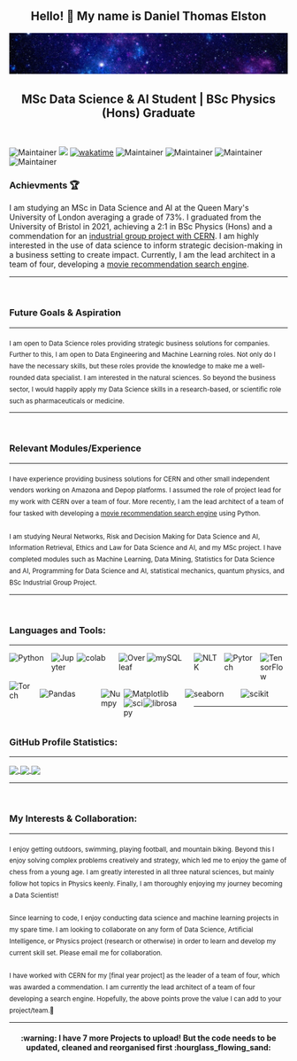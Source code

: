 <h2 align="center"> Hello! 👋  My name is Daniel Thomas Elston </h2>

![](https://github.com/Daniel-Elston/Daniel-Elston/blob/main/GitBanner3.png)

<h2 align="center"> MSc Data Science & AI Student | BSc Physics (Hons) Graduate </h2><br/>

![Maintainer](https://img.shields.io/badge/DS-AI-blue)
![](https://komarev.com/ghpvc/?username=Daniel-ELston)
[![wakatime](https://wakatime.com/badge/user/8a642323-faad-4646-b7ab-67d41a83949a.svg)](https://wakatime.com/@8a642323-faad-4646-b7ab-67d41a83949a)
![Maintainer](https://img.shields.io/badge/DoB-05/10/96-blue)
![Maintainer](https://img.shields.io/badge/os-windows-blue)
![Maintainer](https://img.shields.io/badge/Python-3.6.9-blue)
![Maintainer](https://img.shields.io/badge/GPA-4.0-blue)


### Achievments :trophy:
I am studying an MSc in Data Science and AI at the Queen Mary's University of London averaging a grade of 73%. I graduated from the University of Bristol in 2021, achieving a 2:1 in BSc Physics (Hons) and a commendation for an [industrial group project with CERN][industrial group project with CERN]. I am highly interested in the use of data science to inform strategic decision-making in a business setting to create impact. Currently, I am the lead architect in a team of four, developing a [movie recommendation search engine].

---

<br/>

### Future Goals & Aspiration

---

<sub>I am open to Data Science roles providing strategic business solutions for companies. Further to this, I am open to Data Engineering and Machine Learning roles. Not only do I have the necessary skills, but these roles provide the knowledge to make me a well-rounded data specialist. 
  I am interested in the natural sciences. So beyond the business sector, I would happily apply my Data Science skills in a research-based, or scientific role such as pharmaceuticals or medicine.</sub>

---

<br/>

### Relevant Modules/Experience

---

<sub>I have experience providing business solutions for CERN and other small independent vendors working on Amazona and Depop platforms. I assumed the role of project lead for my work with CERN over a team of four. More recently, I am the lead architect of a team of four tasked with developing a [movie recommendation search engine][movie recommendation search engine] using Python.<br/><br/>I am studying Neural Networks, Risk and Decision Making for Data Science and AI, Information Retrieval, Ethics and Law for Data Science and AI, and my MSc project. I have completed modules such as Machine Learning, Data Mining, Statistics for Data Science and AI, Programming for Data Science and AI, statistical mechanics, quantum physics, and BSc Industrial Group Project.

  </sub>

---

<br/>
    
### Languages and Tools:

---

<img align="left" alt="Python" width="75px" src="https://iconarchive.com/download/i73027/cornmanthe3rd/plex/Other-python.ico" style="padding-right:1px;"/>

<img align="left" alt="Jupyter" width="45px" src="https://upload.wikimedia.org/wikipedia/commons/thumb/3/38/Jupyter_logo.svg/883px-Jupyter_logo.svg.png" style="padding-right:1px;"/>

<img align="left" alt="colab" width="75px" src="https://upload.wikimedia.org/wikipedia/commons/thumb/d/d0/Google_Colaboratory_SVG_Logo.svg/1200px-Google_Colaboratory_SVG_Logo.svg.png" style="padding-right:1px;"/>

<img align="left" alt="Overleaf" width="50px" src="https://images.ctfassets.net/nrgyaltdicpt/6qSXAo1CYEeBn5RkKLOR64/19c74bfb9a32772e353ff25c6f0070f5/ologo_square_colour_light_bg.png" style="padding-right:1px;"/>

<img align="left" alt="mySQL" width="75px" src="https://download.logo.wine/logo/MySQL/MySQL-Logo.wine.png" style="padding-right:10px;" />

<img align="left" alt="NLTK" width="45px" src="https://miro.medium.com/max/592/1*5dQO7LHrsy3lIi2d0bgRLw.png" style="padding-right:10px;" />

<img align="left" alt="Pytorch" width="55px" src="https://pytorch.org/assets/images/pytorch-logo.png" style="padding-right:10px;"/>

  
<img align="left" alt="TensorFlow" width="45px" src="https://symbols-electrical.getvecta.com/stencil_97/43_tensorflow-icon.07309df606.svg" style="padding-right:5px;"/>

<img align="left" alt="Torch" width="45px" src="https://upload.wikimedia.org/wikipedia/en/f/f5/Torch_2014_logo.png" style="padding-right:10px;" /><br/>
<br/>
<br/>


<img align="left" alt="Pandas" width="110px" src="https://pandas.pydata.org/static/img/pandas_white.svg" style="padding-right:1px;"/>

<img align="left" alt="Numpy" width="40px" src="https://numpy.org/images/logo.svg" style="padding-right:1px;"/>

<img align="left" alt="Matplotlib" width="110px" src="https://matplotlib.org/_static/images/logo2.svg" style="padding-right:1px;"/>

<img align="left" alt="seaborn" width="100px" src="https://seaborn.pydata.org/_static/logo-wide-lightbg.svg" style="padding-right:1px;"/>

<img align="left" alt="scikit" width="80px" src="https://scikit-learn.org/stable/_static/scikit-learn-logo-small.png" style="padding-right:1px;"/>

<img align="left" alt="scipy" width="35px" src="https://docs.scipy.org/doc/scipy/_static/logo.svg" style="padding-right:1px;"/>

<img align="left" alt="librosa" width="90px" src="https://librosa.org/doc/latest/_static/librosa_logo_text.svg" style="padding-right:1px;" /><br/>

---

<br/>

### GitHub Profile Statistics:

---

<a href="https://github.com/Daniel-Elston/convoychat">
  <img align="center" src="https://github-readme-stats.vercel.app/api?username=Daniel-Elston&show_icons=true&theme=github_dark&hide=prs", height='76' />
</a>
<a href="https://wakatime.com/@Daniel_Elston">
  <img align="center" src="https://github-readme-stats.vercel.app/api/wakatime?username=Daniel_Elston&layuout=compact&theme=github_dark", height='76' />
</a>
<a href="https://github.com/Daniel-Elston/github-readme-stats">
  <img align="center" src="https://github-readme-stats.vercel.app/api/top-langs/?username=Daniel-Elston&layout=compact&theme=github_dark", height='76' />
</a>

---

<br/>

### My Interests & Collaboration:

---

<sub>
  I enjoy getting outdoors, swimming, playing football, and mountain biking. Beyond this I enjoy solving complex problems creatively and strategy, which led me to enjoy the game of chess from a young age. I am greatly interested in all three natural sciences, but mainly follow hot topics in Physics keenly. Finally, I am thoroughly enjoying my journey becoming a Data Scientist!<br/><br/>Since learning to code, I enjoy conducting data science and machine learning projects in my spare time. I am looking to collaborate on any form of Data Science, Artificial Intelligence, or Physics project (research or otherwise) in order to learn and develop my current skill set. Please email me for collaboration.<br/><br/>I have worked with CERN for my [final year project] as the leader of a team of four, which was awarded a commendation. I am currently the lead architect of a team of four developing a search engine. Hopefully, the above points prove the value I can add to your project/team.💞️
  </sub>

---

<h4 align="center"> :warning: I have 7 more Projects to upload! But the code needs to be updated, cleaned and reorganised first :hourglass_flowing_sand: </h4>

</details>

[industrial group project with CERN]: https://github.com/Daniel-Elston/LHC-Particle-Beam-Detection-for-CERN.git
[final year project]: https://github.com/Daniel-Elston/LHC-Particle-Beam-Detection-for-CERN.git
[CERN]: https://github.com/Daniel-Elston/LHC-Particle-Beam-Detection-for-CERN.git
[movie recommendation search engine]: https://github.com/Daniel-Elston/Movie-Recommendation-Search-Engine
[movie recommendation search engine]: https://github.com/Daniel-Elston/Movie-Recommendation-Search-Engine
